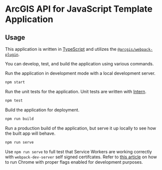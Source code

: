 # ArcGIS API for JavaScript Template Application

## Usage

This application is written in [TypeScript](http://www.typescriptlang.org/) and utilizes the [`@arcgis/webpack-plugin`](https://github.com/Esri/arcgis-webpack-plugin).

You can develop, test, and build the application using various commands.

Run the application in development mode with a local development server.
```sh
npm start
```

Run the unit tests for the application. Unit tests are written with [Intern](https://theintern.io/).
```sh
npm test
```

Build the application for deployment.
```sh
npm run build
```

Run a production build of the application, but serve it up locally to see how the built app will behave.
```sh
npm run serve
```

Use `npm run serve` to full test that Service Workers are working correctly with `webpack-dev-server` self signed certifcates. Refer to [this article](https://deanhume.com/testing-service-workers-locally-with-self-signed-certificates/) on how to run Chrome with proper flags enabled for development purposes.
